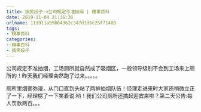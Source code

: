 ```yaml
---
title: 搞笑段子->公司规定不准抽烟 | 糗事百科
date: 2019-11-04 21:36:36
urlname: 113911a99b64362c347d1d6c25f71400
tags: 
- 糗事百科
categories:
- 糗事百科
- 搞笑段子
---
```

公司规定不准抽烟，工场厕所就自然成了吸烟区，一般领导级别不会到工场来上厕所的！昨天我们经理突然跑了过来。。。。。

厕所里烟雾弥漫，从门口直到头站了两排抽烟队伍！经理走进来时大家还稍微立正了一下，经理楞了一下笑着说:哟！我们公司厕所还搞起迎宾来啦？第二天公告:每人罚款两百。。。



